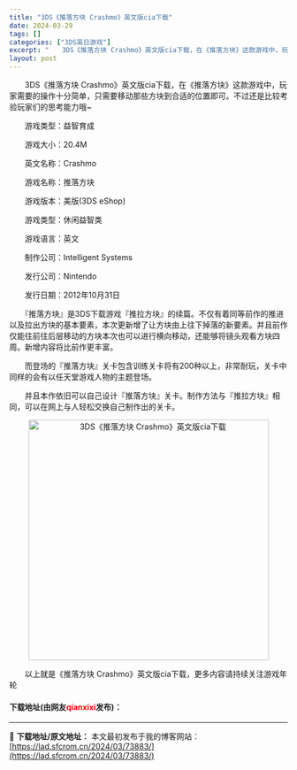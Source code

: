 ```yaml
---
title: "3DS《推落方块 Crashmo》英文版cia下载"
date: 2024-03-29
tags: []
categories: ["3DS英日游戏"]
excerpt: "　　3DS《推落方块 Crashmo》英文版cia下载，在《推落方块》这款游戏中，玩家需要的操作十分简单，只需要移动那些方块到合适的位置即可。不过还是比较考验玩家们的思考能力哦~ 　　游戏类型：益智育成 　　游戏大小：20.4M 　　英文名称：Crashmo 　　游戏名称：推落方块 　　游戏版本：美&hellip;"
layout: post
---
```


 <p>　　3DS《推落方块 Crashmo》英文版cia下载，在《推落方块》这款游戏中，玩家需要的操作十分简单，只需要移动那些方块到合适的位置即可。不过还是比较考验玩家们的思考能力哦~</p> <p>　　游戏类型：益智育成</p> <p>　　游戏大小：20.4M</p> <p>　　英文名称：Crashmo</p> <p>　　游戏名称：推落方块</p> <p>　　游戏版本：美版(3DS eShop)</p> <p>　　游戏类型：休闲益智类</p> <p>　　游戏语言：英文</p> <p>　　制作公司：Intelligent Systems</p> <p>　　发行公司：Nintendo</p> <p>　　发行日期：2012年10月31日</p> <p>　　『推落方块』是3DS下载游戏『推拉方块』的续篇。不仅有着同等前作的推进以及拉出方块的基本要素，本次更新增了让方块由上往下掉落的新要素。并且前作仅能往前往后层移动的方块本次也可以进行横向移动，还能够将镜头观看方块四周。新增内容将比前作更丰富。</p> <p>　　而登场的『推落方块』关卡包含训练关卡将有200种以上，非常耐玩，关卡中同样的会有以任天堂游戏人物的主题登场。</p> <p>　　并且本作依旧可以自己设计『推落方块』关卡。制作方法与『推拉方块』相同，可以在网上与人轻松交换自己制作出的关卡。</p> <p align="center"><img align="" border="0" src="https://lad.sfcrom.cn/wp-content/uploads/2024/03/20240329_6606331676dbf.jpg" width="435" alt="3DS《推落方块 Crashmo》英文版cia下载" /></p> <p>　　以上就是《推落方块 Crashmo》英文版cia下载，更多内容请持续关注游戏年轮</p> <p><h4>下载地址(由网友<font color="red">qianxixi</font>发布)：</h4></p> 

---
📖 **下载地址/原文地址：** 本文最初发布于我的博客网站：[https://lad.sfcrom.cn/2024/03/73883/](https://lad.sfcrom.cn/2024/03/73883/)
